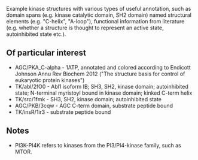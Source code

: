 Example kinase structures with various types of useful annotation, such as
domain spans (e.g. kinase catalytic domain, SH2 domain) named structural
elements (e.g. "C-helix", "A-loop"), functional information from literature
(e.g. whether a structure is thought to represent an active state,
autoinhibited state etc.).

Of particular interest
----------------------

* AGC/PKA\_C-alpha - 1ATP, annotated and colored according to Endicott Johnson Annu Rev Biochem 2012 ("The structure basis for control of eukaryotic protein kinases")
* TK/abl/2fO0 - Abl1 isoform IB; SH3, SH2, kinase domain; autoinhibited state; N-terminal myristoyl bound in kinase domain; kinked C-term helix
* TK/src/1fmk - SH3, SH2, kinase domain; autoinhibited state
* AGC/PKB/3cqw - AGC C-term domain, substrate peptide bound
* TK/insR/1ir3 - substrate peptide bound

Notes
-----

* PI3K-PI4K refers to kinases from the PI3/PI4-kinase family, such as MTOR.
